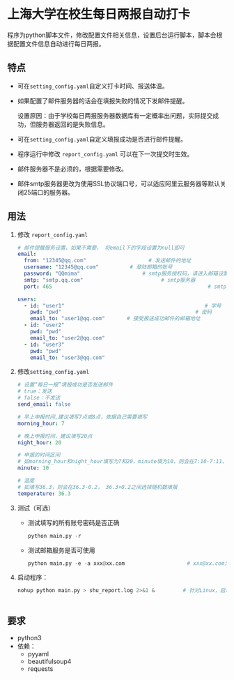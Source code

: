 # 上海大学在校生每日两报自动打卡

程序为python脚本文件，修改配置文件相关信息，设置后台运行脚本，脚本会根据配置文件信息自动进行每日两报。

## 特点

- 可在`setting_config.yaml`自定义打卡时间、报送体温。

- 如果配置了邮件服务器的话会在填报失败的情况下发邮件提醒。

  设置原因：由于学校每日两报服务器数据库有一定概率出问题，实际提交成功，但服务器返回的是失败信息。

- 可在`setting_config.yaml`自定义填报成功是否进行邮件提醒。

- 程序运行中修改 `report_config.yaml` 可以在下一次提交时生效。

- 邮件服务器不是必须的，根据需要修改。

- 邮件smtp服务器更改为使用SSL协议端口号，可以适应阿里云服务器等默认关闭25端口的服务器。

## 用法
1. 修改 `report_config.yaml`

   ```yaml
   # 邮件提醒服务设置，如果不需要， 将email下的字段设置为null即可
   email:
     from: "12345@qq.com"                    # 发送邮件的地址
     username: "12345@qq.com"	       # 登陆邮箱的账号
     password: "QQmima"	                   # smtp服务授权码，请进入邮箱设置进行查看
     smtp: "smtp.qq.com"						 # smtp服务器
     port: 465                                                  # smtp服务器SSL协议端口号，大多数邮箱默认为465
   
   users:
     - id: "user1"	                                           # 学号
       pwd: "pwd"	                                        # 密码
       email_to: "user1@qq.com"	      # 接受报送成功邮件的邮箱地址
     - id: "user2"
       pwd: "pwd"
       email_to: "user2@qq.com"
     - id: "user3"
       pwd: "pwd"
       email_to: "user3@qq.com"
   ```
   
2. 修改`setting_config.yaml`

   ```yaml
   # 设置“每日一报”填报成功是否发送邮件
   # true：发送
   # false：不发送
   send_email: false
   
   # 早上申报时间,建议填写7点或8点，依据自己需要填写
   morning_hour: 7
   
   # 晚上申报时间，建议填写20点
   night_hour: 20
   
   # 申报的时间区间
   # 如morning_hour和night_hour填写为7和20，minute填为10，则会在7:10-7:11、20:10-20:11进行填报
   minute: 10
   
   # 温度
   # 如填写36.3，则会在36.3-0.2， 36.3+0.2之间选择随机数填报
   temperature: 36.3
   ```

3. 测试（可选）

   - 测试填写的所有账号密码是否正确

     ```python
     python main.py -r
     ```

   - 测试邮箱服务是否可使用

     ```python
     python main.py -e -a xxx@xx.com					# xxx@xx.com为接收测试邮件的账号
     ```

4. 启动程序：

   ```python
   nohup python main.py > shu_report.log 2>&1 & 		# 针对Linux，启动程序，后台运行，输出结果导出shu_report.log
   																											  # 如需设置开机自启动，请自行搜索网上教程
   ```

## 要求

- python3
- 依赖：
  - pyyaml
  - beautifulsoup4
  - requests